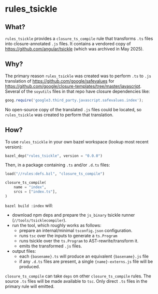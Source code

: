 # rules_tsickle

## What?

`rules_tsickle` provides a `closure_ts_compile` rule that transforms `.ts` files
into closure-annotated `.js` files.  It contains a vendored copy of
<https://github.com/angular/tsickle> (which was archived in May 2025).

## Why?

The primary reason `rules_tsickle` was created was to perform `.ts` to `.js`
translation of <https://github.com/google/safevalues> for
<https://github.com/google/closure-templates/tree/master/javascript>.  Several
of the `soyutils` files in that repo have closure dependencies like:

```js
goog.require('google3.third_party.javascript.safevalues.index');
```

No open-source copy of the translated `.js` files could be located, so
`rules_tsickle` was created to perform that translation.

## How?

To use `rules_tsickle` in your own bazel workspace (lookup most recent version):

```py
bazel_dep("rules_tsickle", version = "0.0.0")
```

Then, in a package containing `.ts` and/or `.d.ts` files:

```py
load("//rules:defs.bzl", "closure_ts_compile")

closure_ts_compile(
    name = "index",
    srcs = ["index.ts"],
)
```

`bazel build :index` will:

- download npm deps and prepare the `js_binary` tsickle runner
  (`//tools/tsicklecompiler`).
- run the tool, which roughly works as follows:
  - prepare an internal/minimal `tsconfig.json` configuration.
  - runs `tsc` over the inputs to generate a `ts.Program`
  - runs tsickle over the `ts.Program` to AST-rewrite/transform it.
  - emits the transformed `.js` files.
- output files:
  - each `{basename}.ts` will produce an equivalent `{basename}.js` file
  - if any `.d.ts` files are present, a single `{name}-externs.js` file will be
    produced.

`closure_ts_compile` can take `deps` on other `closure_ts_compile` rules.  The
source `.ts` files will be made available to `tsc`.  Only direct `.ts` files in
the primary rule will emitted.